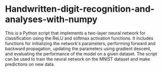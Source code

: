 # Handwritten-digit-recognition-and-analyses-with-numpy

This is a Python script that implements a two-layer neural network for classification using the ReLU and softmax activation functions. 
It includes functions for initializing the network's parameters, performing forward and backward propagation, updating the parameters using gradient descent, and evaluating the performance of the model on a given dataset. 
The script can be used to train the neural network on the MNIST dataset and make predictions on new data.
